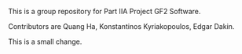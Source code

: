 This is a group repository for Part IIA Project GF2 Software.

Contributors are Quang Ha, Konstantinos Kyriakopoulos, Edgar Dakin.

This is a small change.
